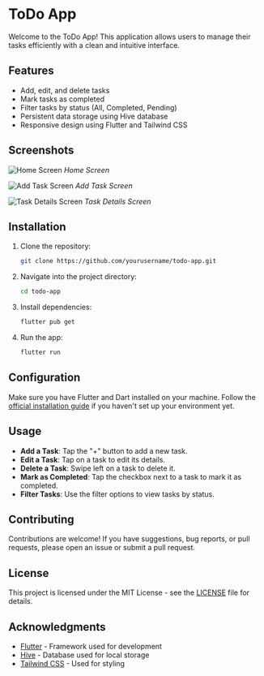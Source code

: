 # ToDo App

Welcome to the ToDo App! This application allows users to manage their tasks efficiently with a clean and intuitive interface.

## Features

- Add, edit, and delete tasks
- Mark tasks as completed
- Filter tasks by status (All, Completed, Pending)
- Persistent data storage using Hive database
- Responsive design using Flutter and Tailwind CSS

## Screenshots

![Home Screen](path/to/home_screen_image.png)
*Home Screen*

![Add Task Screen](path/to/add_task_screen_image.png)
*Add Task Screen*

![Task Details Screen](path/to/task_details_screen_image.png)
*Task Details Screen*

## Installation

1. Clone the repository:
    ```bash
    git clone https://github.com/yourusername/todo-app.git
    ```

2. Navigate into the project directory:
    ```bash
    cd todo-app
    ```

3. Install dependencies:
    ```bash
    flutter pub get
    ```

4. Run the app:
    ```bash
    flutter run
    ```

## Configuration

Make sure you have Flutter and Dart installed on your machine. Follow the [official installation guide](https://flutter.dev/docs/get-started/install) if you haven't set up your environment yet.

## Usage

- **Add a Task**: Tap the "+" button to add a new task.
- **Edit a Task**: Tap on a task to edit its details.
- **Delete a Task**: Swipe left on a task to delete it.
- **Mark as Completed**: Tap the checkbox next to a task to mark it as completed.
- **Filter Tasks**: Use the filter options to view tasks by status.

## Contributing

Contributions are welcome! If you have suggestions, bug reports, or pull requests, please open an issue or submit a pull request.

## License

This project is licensed under the MIT License - see the [LICENSE](LICENSE) file for details.

## Acknowledgments

- [Flutter](https://flutter.dev/) - Framework used for development
- [Hive](https://pub.dev/packages/hive) - Database used for local storage
- [Tailwind CSS](https://tailwindcss.com/) - Used for styling

